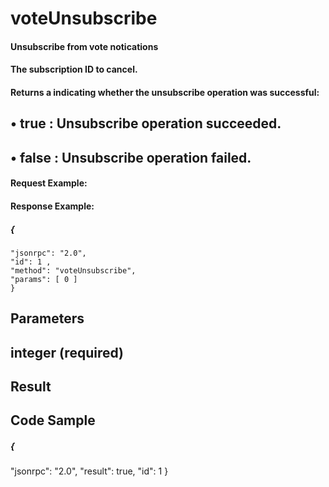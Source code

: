 # voteUnsubscribe

#### Unsubscribe from vote notications

#### The subscription ID to cancel.

#### Returns a <bool> indicating whether the unsubscribe operation was successful:

## • true : Unsubscribe operation succeeded.

## • false : Unsubscribe operation failed.

#### Request Example:

#### Response Example:

##### {

```
"jsonrpc": "2.0",
"id": 1 ,
"method": "voteUnsubscribe",
"params": [ 0 ]
}
```
## Parameters

## integer (required)

## Result

## Code Sample


##### {

"jsonrpc": "2.0",
"result": true,
"id": 1
}